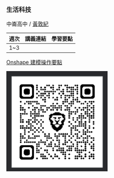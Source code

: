 ### 生活科技
中崙高中 / [黃敦紀](https://hackmd.io/@nandemoi/SyqndIE7t)

| 週次 | 講義連結 | 學習要點 |
|-----|---------|---------|
| 1~3 | 

[Onshape 建模操作要點](https://nandemoi.github.io/zl111/Onshape_Ops.pdf)

![生活科技 QR Code](lt.png)

